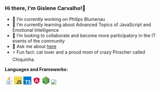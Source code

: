 ### Hi there, I'm Gislene Carvalho!👋

- 🔭 I’m currently working on Philips Blumenau
- 🌱 I’m currently learning about Advanced Topics of JavaScript and Emotional Intelligence
- 👯 I’m looking to collaborate and become more participatory in the IT events of the community
- 💬 Ask me about [here](https://github.com/gislene-dossantoscarvalho/gislene-dossantoscarvalho/issues)
- ⚡ Fun fact: cat lover and a proud mom of crazy Pinscher called Chiquinha.

**Languages and Frameworks:**  

<code><img height="25" src="https://raw.githubusercontent.com/github/explore/80688e429a7d4ef2fca1e82350fe8e3517d3494d/topics/java/java.png"></code> 
<code><img height="25" src="https://raw.githubusercontent.com/github/explore/80688e429a7d4ef2fca1e82350fe8e3517d3494d/topics/javascript/javascript.png"></code>
<code><img height="25" src="https://raw.githubusercontent.com/github/explore/80688e429a7d4ef2fca1e82350fe8e3517d3494d/topics/typescript/typescript.png"></code>
<code><img height="25" src="https://raw.githubusercontent.com/github/explore/80688e429a7d4ef2fca1e82350fe8e3517d3494d/topics/angular/angular.png"></code>
<code><img height="25" src="https://raw.githubusercontent.com/github/explore/80688e429a7d4ef2fca1e82350fe8e3517d3494d/topics/nodejs/nodejs.png"></code>
<code><img height="25" src="https://raw.githubusercontent.com/github/explore/80688e429a7d4ef2fca1e82350fe8e3517d3494d/topics/pl-sql/pl-sql.png"></code> 
  
